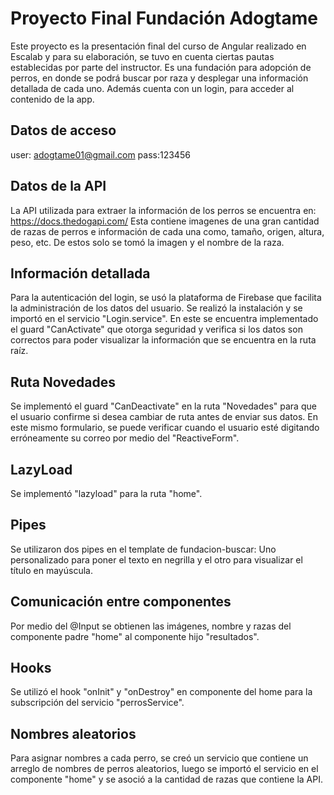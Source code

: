 # Proyecto Final Fundación Adogtame

Este proyecto es la presentación final del curso de Angular realizado en Escalab y para su elaboración, se tuvo en cuenta ciertas pautas establecidas por parte del instructor.
Es una fundación para adopción de perros, en donde se podrá buscar por raza y desplegar una información detallada de cada uno. Además cuenta con un login, para acceder al contenido de la app. 

## Datos de acceso

user: adogtame01@gmail.com
pass:123456

## Datos de la API

La API utilizada para extraer la información de los perros se encuentra en: https://docs.thedogapi.com/
Esta contiene imagenes de una gran cantidad de razas de perros e información de cada una como, tamaño, origen, altura, peso, etc.
De estos solo se tomó la imagen y el nombre de la raza.

## Información detallada

Para la autenticación del login, se usó la plataforma de Firebase que facilita la administración de los datos del usuario. 
Se realizó la instalación y se importó en el servicio "Login.service". En este se encuentra implementado el guard "CanActivate" que otorga seguridad y verifica si los datos son correctos para poder visualizar la información que se encuentra en la ruta raíz.

## Ruta Novedades

Se implementó el guard "CanDeactivate" en la ruta "Novedades" para que el usuario confirme si desea cambiar de ruta antes de enviar sus datos. En este mismo formulario, se puede verificar cuando el usuario esté digitando erróneamente su correo por medio del "ReactiveForm".

## LazyLoad
Se implementó "lazyload" para la ruta "home".

## Pipes
Se utilizaron dos pipes en el template de fundacion-buscar: Uno personalizado para poner el texto en negrilla y el otro para visualizar el título en mayúscula.

## Comunicación entre componentes
Por medio del @Input se obtienen las imágenes, nombre y razas del componente padre "home" al componente hijo "resultados".

## Hooks

Se utilizó el hook "onInit" y "onDestroy" en componente del home para la subscripción del servicio "perrosService".

## Nombres aleatorios 

Para asignar nombres a cada perro, se creó un servicio que contiene un arreglo de nombres de perros aleatorios, luego se importó el servicio en el componente "home" y se asoció a la cantidad de razas que contiene la API.





